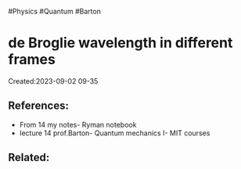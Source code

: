 #Physics #Quantum #Barton 



# de Broglie wavelength in different frames
Created:2023-09-02 09-35



## References:
- From 14 my notes- Ryman notebook
- lecture 14 prof.Barton- Quantum mechanics I- MIT courses
## Related:



